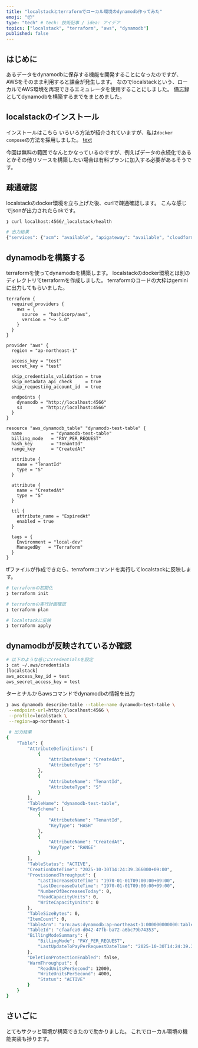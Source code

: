 ```yaml
---
title: "localstackとterraformでローカル環境のdynamodb作ってみた"
emoji: "📦"
type: "tech" # tech: 技術記事 / idea: アイデア
topics: ["localstack", "terraform", "aws", "dynamodb"]
published: false
---
```


## はじめに
あるデータをdynamodbに保存する機能を開発することになったのですが、AWSをそのまま利用すると課金が発生します。
なのでlocalstackという、ローカルでAWS環境を再現できるエミュレータを使用することにしました。
備忘録としてdynamodbを構築するまでをまとめました。

## localstackのインストール
インストールはこちら
いろいろ方法が紹介されていますが、私は`docker compose`の方法を採用しました。
[text](https://docs.localstack.cloud/aws/getting-started/installation/#docker-compose)

今回は無料の範囲でなんとかなっているのですが、例えばデータの永続化であるとかその他リソースを構築したい場合は有料プランに加入する必要があるそうです。

## 疎通確認

localstackのdocker環境を立ち上げた後、curlで疎通確認します。
こんな感じでjsonが出力されたらokです。

```bash
❯ curl localhost:4566/_localstack/health

# 出力結果
{"services": {"acm": "available", "apigateway": "available", "cloudformation": "available", "cloudwatch": "available", "config": "available", "dynamodb": "running", "dynamodbstreams": "available", "ec2": "available", "es": "available", "events": "available", "firehose": "available", "iam": "available", "kinesis": "available", "kms": "available", "lambda": "available", "logs": "available", "opensearch": "available", "redshift": "available", "resource-groups": "available", "resourcegroupstaggingapi": "available", "route53": "available", "route53resolver": "available", "s3": "running", "s3control": "available", "scheduler": "available", "secretsmanager": "available", "ses": "available", "sns": "available", "sqs": "available", "ssm": "available", "stepfunctions": "available", "sts": "available", "support": "available", "swf": "available", "transcribe": "available"}, "edition": "community", "version": "4.9.3.dev51"}
```

## dynamodbを構築する

terraformを使ってdynamodbを構築します。
localstackのdocker環境とは別のディレクトリでterraformを作成しました。
terraformのコードの大枠はgeminiに出力してもらいました。

```hcl
terraform {
  required_providers {
    aws = {
      source  = "hashicorp/aws",
      version = "~> 5.0"
    }
  }
}

provider "aws" {
  region = "ap-northeast-1"

  access_key = "test"
  secret_key = "test"

  skip_credentials_validation = true
  skip_metadata_api_check     = true
  skip_requesting_account_id  = true

  endpoints {
    dynamodb = "http://localhost:4566"
    s3       = "http://localhost:4566"
  }
}

resource "aws_dynamodb_table" "dynamodb-test-table" {
  name           = "dynamodb-test-table"
  billing_mode   = "PAY_PER_REQUEST"
  hash_key       = "TenantId"
  range_key      = "CreatedAt"

  attribute {
    name = "TenantId"
    type = "S"
  }

  attribute {
    name = "CreatedAt"
    type = "S"
  }

  ttl {
    attribute_name = "ExpiredAt"
    enabled = true
  }

  tags = {
    Environment = "local-dev"
    ManagedBy   = "Terraform"
  }
}

```

tfファイルが作成できたら、terraformコマンドを実行してlocalstackに反映します。

```bash
# terraformの初期化
❯ terraform init

# terraformの実行計画確認
❯ terraform plan

# localstackに反映
❯ terraform apply
```

## dynamodbが反映されているか確認

```bash
# 以下のような感じにcredentialsを設定
❯ cat ~/.aws/credentials
[localstack]
aws_access_key_id = test
aws_secret_access_key = test
```

ターミナルからawsコマンドでdynamodbの情報を出力

```bash
❯ aws dynamodb describe-table --table-name dynamodb-test-table \
 --endpoint-url=http://localhost:4566 \
 --profile=localstack \
 --region=ap-northeast-1

 # 出力結果
{
    "Table": {
        "AttributeDefinitions": [
            {
                "AttributeName": "CreatedAt",
                "AttributeType": "S"
            },
            {
                "AttributeName": "TenantId",
                "AttributeType": "S"
            }
        ],
        "TableName": "dynamodb-test-table",
        "KeySchema": [
            {
                "AttributeName": "TenantId",
                "KeyType": "HASH"
            },
            {
                "AttributeName": "CreatedAt",
                "KeyType": "RANGE"
            }
        ],
        "TableStatus": "ACTIVE",
        "CreationDateTime": "2025-10-30T14:24:39.366000+09:00",
        "ProvisionedThroughput": {
            "LastIncreaseDateTime": "1970-01-01T09:00:00+09:00",
            "LastDecreaseDateTime": "1970-01-01T09:00:00+09:00",
            "NumberOfDecreasesToday": 0,
            "ReadCapacityUnits": 0,
            "WriteCapacityUnits": 0
        },
        "TableSizeBytes": 0,
        "ItemCount": 0,
        "TableArn": "arn:aws:dynamodb:ap-northeast-1:000000000000:table/dynamodb-test-table",
        "TableId": "cfaafca0-d042-47fb-ba72-a6bc79b74353",
        "BillingModeSummary": {
            "BillingMode": "PAY_PER_REQUEST",
            "LastUpdateToPayPerRequestDateTime": "2025-10-30T14:24:39.366000+09:00"
        },
        "DeletionProtectionEnabled": false,
        "WarmThroughput": {
            "ReadUnitsPerSecond": 12000,
            "WriteUnitsPerSecond": 4000,
            "Status": "ACTIVE"
        }
    }
}
```

## さいごに
とてもサクッと環境が構築できたので助かりました。
これでローカル環境の機能実装も捗ります。
